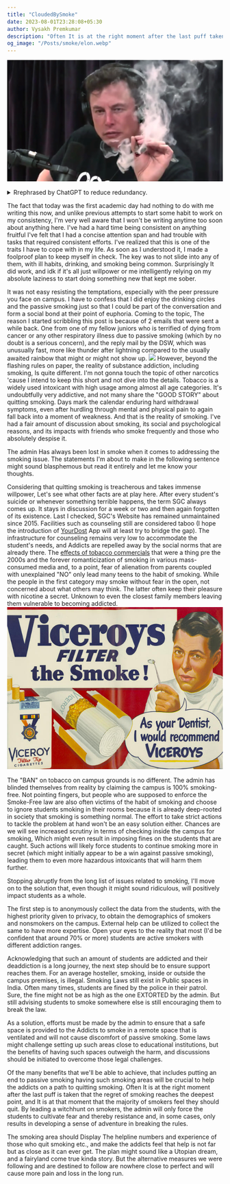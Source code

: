 ```yaml
---
title: "CloudedBySmoke"
date: 2023-08-01T23:28:08+05:30
author: Vysakh Premkumar 
description: "Often It is at the right moment after the last puff taken The regret of smoking reaches the deepest point and It is at that moment majority of the smokers feel they should quit." 
og_image: "/Posts/smoke/elon.webp" 
---
```


![](/Posts/smoke/elon.webp)



<details>
  <summary>Rrephrased by ChatGPT to reduce redundancy.</summary>
  
  The fact that today marks the beginning of the academic year has no influence on my decision to write this now. Unlike my past attempts to establish habits for consistency, I am well aware that I won't be writing again anytime soon. I've struggled with maintaining consistency in anything productive, often feeling that I have a short attention span and find it challenging to sustain efforts for tasks that require consistency. Recognizing this trait, I devised a foolproof plan to keep myself in check. The key was to avoid falling into harmful habits like drinking and smoking, which are quite common. Surprisingly, this approach worked, perhaps due to sheer willpower or smartly leveraging my inherent laziness to avoid falling into addiction.

Resisting temptations, especially under peer pressure on campus, was not easy. I must confess that I occasionally enjoyed participating in drinking circles and passive smoking to be part of social interactions during other's moments of euphoria. Now, the reason I started writing this post is because of two recent emails. One was from a concerned junior who fears the health risks of passive smoking, and the other was an unusually quick response from the DSW regarding this matter.

However, the reality of substance addiction, including smoking, differs significantly from what is written on paper. I won't touch upon other narcotics here to keep this short. Tobacco is widely used and highly addictive across various age groups. Quitting smoking is challenging, and not many have a success story to share. It involves enduring withdrawal symptoms, mental and physical pain, only to fall back into the habit during moments of weakness. That's the harsh reality of smoking. I've had many discussions with friends, both smokers and non-smokers, about its social and psychological impact.

The administrative response to the smoking issue has been inadequate. Despite claiming a 100% smoke-free campus, the reality is quite different. Those tasked with enforcing the Smoke-Free law are often smokers themselves and choose to overlook students smoking in their rooms. Smoking has become normalized in society, making strict actions difficult. Increasing scrutiny and imposing fines on students caught smoking might drive smoking underground, leading to more harmful behaviors which include more potent drugs that leaves lesser trace to others.

Moving on to a solution, the first step should be to anonymously collect data on smokers and non-smokers in campus, prioritizing privacy. Acknowledging the significant number of smokers, efforts should be made to provide support. Creating designated smoking areas, while legally challenging, can be beneficial in helping addicts on the path to quitting. Such areas should be well-ventilated and display helpline numbers and success stories of those who quit. Offering a safe space for smokers can promote the idea that help is readily available.

I realize this plan may sound like an Utopian dream, but the current measures are far from perfect and will likely cause more pain and loss in the long run. Instead of witch-hunting smokers, providing support and understanding can lead to more positive outcomes.


</details>

The fact that today was the first academic day had nothing to do with me writing this now, and unlike previous attempts to start some habit to work on my consistency, I'm very well aware that I won't be writing anytime too soon about anything here. I've had a hard time being consistent on anything fruitful I've felt that I had a concise attention span and had trouble with tasks that required consistent efforts. I've realized that this is one of the traits I have to cope with in my life. As soon as I understood it, I made a foolproof plan to keep myself in check. The key was to not slide into any of them, with ill habits, drinking, and smoking being common. Surprisingly It did work, and idk if it's all just willpower or me intelligently relying on my absolute laziness to start doing something new that kept me sober. 

It was not easy resisting the temptations, especially with the peer pressure you face on campus. I have to confess that I did enjoy the drinking circles and the passive smoking just so that I could be part of the conversation and form a social bond at their point of euphoria. Coming to the topic, The reason I started scribbling this post is because of 2 emails that were sent a while back. One from one of my fellow juniors who is terrified of dying from cancer or any other respiratory illness due to passive smoking (which by no doubt is a serious concern), and the reply mail by the DSW, which was unusually fast, more like thunder after lightning compared to the usually awaited rainbow that might or might not show up. 
![](/Posts/smoke/download(7).jpeg)
However, beyond the flashing rules on paper, the reality of substance addiction, including smoking, Is quite different. I'm not gonna touch the topic of other narcotics 'cause I intend to keep this short and not dive into the details. Tobacco is a widely used intoxicant with high usage among almost all age categories. It's undoubtfully very addictive, and not many share the "GOOD STORY" about quitting smoking. Days mark the calendar enduring hard withdrawal symptoms, even after hurdling through mental and physical pain to again fall back into a moment of weakness. And that is the reality of smoking. I've had a fair amount of discussion about smoking, its social and psychological reasons, and its impacts with friends who smoke frequently and those who absolutely despise it. 

The admin Has always been lost in smoke when it comes to addressing the smoking issue. The statements I'm about to make in the following sentence might sound blasphemous but read it entirely and let me know your thoughts. 

Considering that quitting smoking is treacherous and takes immense willpower, Let's see what other facts are at play here. After every student's suicide or whenever something terrible happens, the term SGC always comes up. It stays in discussion for a week or two and then again forgotten of its existence. Last I checked, SGC's Website has remained unmaintained since 2015. Facilities such as counseling still are considered taboo (I hope the introduction of [YourDost](https://yourdost.com/) App will at least try to bridge the gap). The infrastructure for counseling remains very low to accommodate the student's needs, and Addicts are repelled away by the social norms that are already there. The [effects of tobacco commercials](https://www.lung.org/research/sotc/by-the-numbers/10-bad-things-to-entice-kids) that were a thing pre the 2000s and the forever romanticization of smoking in various mass-consumed media and, to a point, fear of alienation from parents coupled with unexplained "NO" only lead many teens to the habit of smoking. While the people in the first category may smoke without fear in the open, not concerned about what others may think. The latter often keep their pleasure with nicotine a secret. Unknown to even the closest family members leaving them vulnerable to becoming addicted. 
![](/Posts/smoke/ad.jpg)

The "BAN" on tobacco on campus grounds is no different. The admin has blinded themselves from reality by claiming the campus is 100% smoking-free. Not pointing fingers, but people who are supposed to enforce the Smoke-Free law are also often victims of the habit of smoking and choose to ignore students smoking in their rooms because it is already deep-rooted in society that smoking is something normal. The effort to take strict actions to tackle the problem at hand won't be an easy solution either. Chances are we will see increased scrutiny in terms of checking inside the campus for smoking, Which might even result in imposing fines on the students that are caught. Such actions will likely force students to continue smoking more in secret (which might initially appear to be a win against passive smoking), leading them to even more hazardous intoxicants that will harm them further.

Stopping abruptly from the long list of issues related to smoking, I'll move on to the solution that, even though it might sound ridiculous, will positively impact students as a whole. 

The first step is to anonymously collect the data from the students, with the highest priority given to privacy, to obtain the demographics of smokers and nonsmokers on the campus. External help can be utilized to collect the same to have more expertise. Open your eyes to the reality that most (I'd be confident that around 70% or more) students are active smokers with different addiction ranges.

Acknowledging that such an amount of students are addicted and their deaddiction is a long journey, the next step should be to ensure support reaches them. For an average hosteller, smoking, inside or outside the campus premises, is illegal. Smoking Laws still exist in Public spaces in India. Often many times, students are fined by the police in their patrol. Sure, the fine might not be as high as the one EXTORTED by the admin. But still advising students to smoke somewhere else is still encouraging them to break the law. 

As a solution, efforts must be made by the admin to ensure that a safe space is provided to the Addicts to smoke in a remote space that is ventilated and will not cause discomfort of passive smoking. Some laws might challenge setting up such areas close to educational institutions, but the benefits of having such spaces outweigh the harm, and discussions should be initiated to overcome those legal challenges. 

Of the many benefits that we'll be able to achieve, that includes putting an end to passive smoking having such smoking areas will be crucial to help the addicts on a path to quitting smoking. Often It is at the right moment after the last puff is taken that the regret of smoking reaches the deepest point, and It is at that moment that the majority of smokers feel they should quit. By leading a witchhunt on smokers, the admin will only force the students to cultivate fear and thereby resistance and, in some cases, only results in developing a sense of adventure in breaking the rules.

The smoking area should Display The helpline numbers and experience of those who quit smoking etc., and make the addicts feel that help is not far but as close as it can ever get. The plan might sound like a Utopian dream, and a fairyland come true kinda story. But the alternative measures we were following and are destined to follow are nowhere close to perfect and will cause more pain and loss in the long run. 



